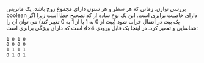 بررسی توازن. زمانی که هر سطر و هر ستون دارای مجموع زوج باشد، یک ماتریس boolean دارای خاصیت برابری است. این یک نوع ساده از کد تصحیح خطا است زیرا اگر یک بیت در انتقال خراب شود (بیت از 0 به 1 یا از 1 به 0 تغییر کند) می توان آن را شناسایی و تعمیر کرد. در اینجا یک فایل ورودی 4×4 است که دارای ویژگی برابری است:
```
1 0 1 0
0 0 0 0
1 1 1 1
0 1 0 1
```
